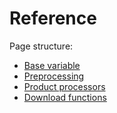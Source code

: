 # Reference

Page structure:

 - [Base variable](variable.md)
 - [Preprocessing](preprocess.md)
 - [Product processors](products.md)
 - [Download functions](download.md)

